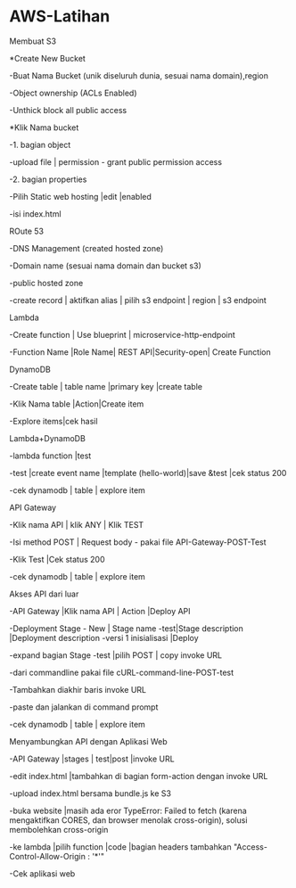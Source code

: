 # AWS-Latihan
Membuat S3

*Create New Bucket

-Buat Nama Bucket (unik diseluruh dunia, sesuai nama domain),region

-Object ownership (ACLs Enabled)

-Unthick block all public access

*Klik Nama bucket

-1. bagian object

-upload file | permission - grant public permission access

-2. bagian properties

-Pilih  Static web hosting |edit |enabled

-isi index.html

ROute 53

-DNS Management (created hosted zone)

-Domain name (sesuai nama domain dan bucket s3)

-public hosted zone

-create record | aktifkan alias | pilih s3 endpoint | region | s3 endpoint

Lambda

-Create function | Use blueprint | microservice-http-endpoint

-Function Name |Role Name| REST API|Security-open| Create Function

DynamoDB

-Create table | table name |primary key |create table

-Klik Nama table |Action|Create item

-Explore items|cek hasil

Lambda+DynamoDB

-lambda function |test

-test |create event name |template (hello-world)|save &test |cek status 200

-cek dynamodb | table | explore item

API Gateway

-Klik nama API | klik ANY | Klik TEST

-Isi method POST | Request body - pakai file API-Gateway-POST-Test

-Klik Test |Cek status 200

-cek dynamodb | table | explore item


Akses API dari luar

-API Gateway |Klik nama API | Action |Deploy API

-Deployment Stage - New | Stage name -test|Stage description |Deployment description -versi 1 inisialisasi |Deploy

-expand bagian Stage -test |pilih POST | copy invoke URL

-dari commandline pakai file cURL-command-line-POST-test

-Tambahkan diakhir baris invoke URL

-paste dan jalankan di command prompt

-cek dynamodb | table | explore item

Menyambungkan API dengan Aplikasi Web

-API Gateway |stages | test|post |invoke URL

-edit index.html |tambahkan di bagian form-action dengan invoke URL

-upload index.html bersama bundle.js ke S3

-buka website |masih ada eror TypeError: Failed to fetch (karena mengaktifkan CORES, dan browser menolak cross-origin), solusi membolehkan cross-origin

-ke lambda |pilih function |code |bagian headers tambahkan "Access-Control-Allow-Origin : '*'"

-Cek aplikasi web

